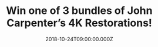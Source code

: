---
campaign-uuid: "c-c79e92e5-47d8-4baf-8a18-de6426008394"
type: "Preview"
category: "Gifts"
date: "2018-10-24T09:00:00.000Z"
end-date: "2018-11-01T23:59:00.000Z"
disable-form: false
is_promoted: true
has_entry_page: true
title: "Win one of 3 bundles of John Carpenter’s 4K Restorations!"
competition-description: "<p>Just in time for Halloween, a brand new 4K restoration\
  \ of cult director and synth pioneer, John Carpenter’s chilling classic THE FOG\
  \ will be back in cinemas around the country and ready to terrify audiences this\
  \ time looking better than ever! The film comes out on October 26 with very special\
  \ one night only Halloween screenings taking place on October 31. Find out where\
  \ and buy tickets <a href=\"https://www.johncarpenter4k.co.uk\">here!</a></p> \r\
  \n<p>Once again and NME AAA has managed to get special prizes for YOU: one bundle\
  \ of John Carpenter goodies & two bundles of The Fog on Blu-ray and a T-Shirt!</p>\r\
  \n<p>Sounds good to you? Enter below for a chance to win!</p>"
hero-header: "Win one of 3 bundles of John Carpenter’s 4K Restorations!"
terms-confirmation: "N/A"
banner-img: "https://assets.expresslyapp.com/asset-237bdd44-c8f5-436a-ab85-f045650f9a88.jpg"
logo-left-href: "aaa.nme.com"
logo-left-image: "https://assets.expresslyapp.com/asset-c74ab80d-7850-4312-9052-af3f4b23b16b.jpg"
logo-left-title: "NME AAA"
bg-image-hero: "https://assets.expresslyapp.com/asset-f591acd9-3e5a-4fd8-a171-526f90ac14fc.jpg"
bg-image-first: "https://assets.expresslyapp.com/asset-2f365275-624a-442a-b144-368ba79d64e2.jpg"
bg-image-second: "https://assets.expresslyapp.com/asset-111ddbb2-812e-40fd-83c3-180e4d151163.jpg"
bg-image-third: "https://assets.expresslyapp.com/asset-edd0367a-7863-4ff0-8959-e57ab152fbb2.jpg"
section1-content: "John Carpenter has maintained his place as one of the most loved\
  \ and highly lauded directors in the realm of cult, fantasy and horror filmmaking\
  \ for over 40 years. From the moment that Halloween broke through to audiences worldwide\
  \ in 1978, Carpenter has created some of the most intense, imaginative, influential\
  \ and successful films in cinema history!"
section2-content: "<p>To mark the release, STUDIOCANAL is offering one reader the\
  \ chance to win a bundle of John Carpenter goodies including a THE FOG T shirt,\
  \ ESCAPE FROM NEW YORK T shirt, a copy of ANTHOLOGY: MOVIES THEMES 1974-1998 on\
  \ vinyl, a keyring, 4 newly designed posters for THE FOG, ESCAPE FROM NEW YORK,\
  \ THEY LIVE and PRINCE OF DARKNESS and a set of 6 postcards! PLUS that’s not all\
  \ two runners up will win a bundle of THE FOG on Blu-Ray and a T-shirt.</p>"
section3-content: "<p>Think no more and enter the form below for a chance to win one\
  \ of the 3 bundles that we are giving away to 3 lucky NME AAA members! Hurry up\
  \ and it could be yours!</p>\r\n<p>Good luck!</p>"
entry-title: "Win one of 3 bundles of John Carpenter’s 4K Restorations!"
entry-content: "Enter the draw to win one of 3 bundles of John Carpenter’s 4K Restorations\
  \ by completing the form below before 23:59 on 1st of November 2018."
has-winner: false
prize-description: "One of 3 bundles of John Carpenter’s 4K Restorations.\r\nEach\
  \ winner will be randomly assigned 1 of the 3 bundles."
special-conditions: "Multiple entries are allowed up to one every day."
---
